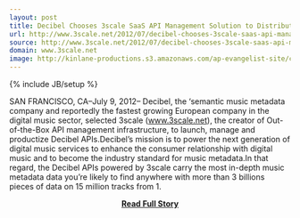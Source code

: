 ```yaml
---
layout: post
title: Decibel Chooses 3scale SaaS API Management Solution to Distribute Semantic Music Metadata APIs to Broadcasting, Media and Digital Companies
url: http://www.3scale.net/2012/07/decibel-chooses-3scale-saas-api-management-solution-distribute-semantic-music-metadata-apis-broadcasting-media-digital-companies/
source: http://www.3scale.net/2012/07/decibel-chooses-3scale-saas-api-management-solution-distribute-semantic-music-metadata-apis-broadcasting-media-digital-companies/
domain: www.3scale.net
image: http://kinlane-productions.s3.amazonaws.com/ap-evangelist-site/curated/screenshots/9352_api500_com.png
---
```

{% include JB/setup %}<p>SAN FRANCISCO, CA–July 9, 2012– Decibel, the ‘semantic music metadata company and reportedly the fastest growing European company in the digital music sector, selected 3scale (www.3scale.net), the creator of Out-of-the-Box API management infrastructure, to launch, manage and productize Decibel APIs.Decibel’s mission is to power the next generation of digital music services to enhance the consumer relationship with digital music and to become the industry standard for music metadata.In that regard, the Decibel APIs powered by 3scale carry the most in-depth music metadata data you’re likely to find anywhere with more than 3 billions pieces of data on 15 million tracks from 1.</p>
<center><p><a href="http://www.3scale.net/2012/07/decibel-chooses-3scale-saas-api-management-solution-distribute-semantic-music-metadata-apis-broadcasting-media-digital-companies/" style='padding:25px; font-sze:18px; font-weight: bold;'>Read Full Story</a></p></center>
